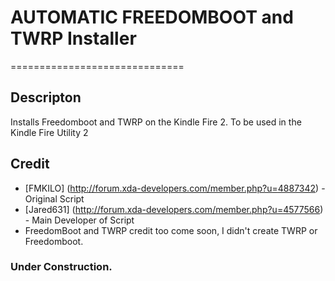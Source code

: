 # AUTOMATIC FREEDOMBOOT and TWRP Installer
==============================

## Descripton
Installs Freedomboot and TWRP on the Kindle Fire 2. To be used in the Kindle Fire Utility 2

## Credit
* [FMKILO] (http://forum.xda-developers.com/member.php?u=4887342) - Original Script
* [Jared631] (http://forum.xda-developers.com/member.php?u=4577566) - Main Developer of Script
* FreedomBoot and TWRP credit too come soon, I didn't create TWRP or Freedomboot.
	
### Under Construction.